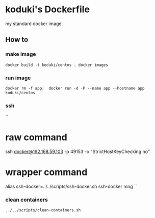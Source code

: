 koduki's Dockerfile
=======================

my standard docker image.

How to
-----------------------

### make image

``
docker build -t koduki/centos .
docker images
``

### run image

``
docker rm -f app; 
docker run -d -P --name app --hostname app koduki/centos 
``

### ssh

``
# raw command
ssh docker@192.168.59.103 -p 49153 -o "StrictHostKeyChecking no"

# wrapper command
alias ssh-docker=../../scripts/ssh-docker.sh
ssh-docker mng
``

### clean containers
``
../../scripts/clean-containers.sh
``

